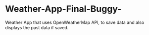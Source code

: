 # Weather-App-Final-Buggy-
Weather App that uses OpenWeatherMap API, to save data and also displays the past data if saved.

